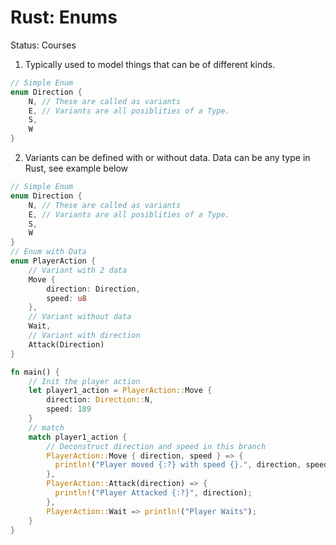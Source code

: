 # Rust: Enums

Status: Courses

1. Typically used to model things that can be of different kinds. 

```rust
// Simple Enum 
enum Direction {
	N, // These are called as variants 
	E, // Variants are all posiblities of a Type.
	S,
	W
}
```

2. Variants can be defined with or without data. Data can be any type in Rust, see example below 

```rust
// Simple Enum 
enum Direction {
	N, // These are called as variants 
	E, // Variants are all posiblities of a Type.
	S,
	W
}
// Enum with Data 
enum PlayerAction {
	// Variant with 2 data
	Move {
		direction: Direction,
		speed: u8
	},
	// Variant without data 
	Wait, 
	// Variant with direction
	Attack(Direction)
}

fn main() {
	// Init the player action 
	let player1_action = PlayerAction::Move {
		direction: Direction::N,
		speed: 189
	}
	// match 
	match player1_action {
		// Deconstruct direction and speed in this branch
		PlayerAction::Move { direction, speed } => {
		  println!("Player moved {:?} with speed {}.", direction, speed);
		}, 
		PlayerAction::Attack(direction) => {
		  println!("Player Attacked {:?}", direction);
		}, 
		PlayerAction::Wait => println!("Player Waits"); 
	}
}
```